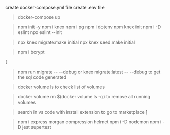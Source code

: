 create docker-compose.yml file 
create .env file 

> docker-compose up

> npm init -y
> npm i knex
> npm i pg
> npm i dotenv
> npm knex init
> npm i -D eslint
> npx eslint --init

> npx knex migrate:make initial
> npx knex seed:make initial

> npm i bcrypt

[
> npm run migrate -- --debug or knex migrate:latest -- --debug to get the sql code generated

> docker volume ls  to check list of volumes 

> docker volume rm $(docker volume ls -q)  to remove all running volumes

> search in vs code with install extension to go to marketplace 
]

> npm i express morgan compression helmet
> npm i -D nodemon
> npm i -D jest supertest


